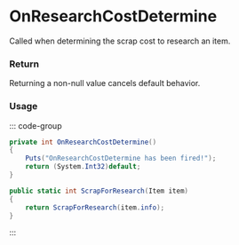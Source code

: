 <Badge type="danger" text="Carbon Compatible"/><Badge type="warning" text="Oxide Compatible"/>
# OnResearchCostDetermine
Called when determining the scrap cost to research an item.
### Return
Returning a non-null value cancels default behavior.

### Usage
::: code-group
```csharp [Example]
private int OnResearchCostDetermine()
{
	Puts("OnResearchCostDetermine has been fired!");
	return (System.Int32)default;
}
```
```csharp [Source — Assembly-CSharp @ ResearchTable]
public static int ScrapForResearch(Item item)
{
	return ScrapForResearch(item.info);
}

```
:::
